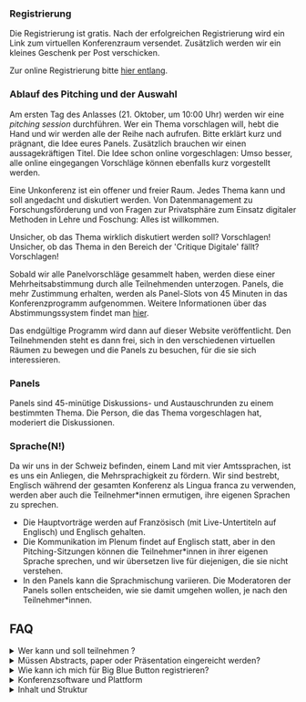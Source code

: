 <script>
	import Videos from '../../components/Videos.svelte';
</script>

### Registrierung

Die Registrierung ist gratis. Nach der erfolgreichen Registrierung wird ein Link zum virtuellen Konferenzraum versendet. Zusätzlich werden wir ein kleines Geschenk per Post verschicken.

Zur online Registrierung bitte [hier entlang](https://www.infoclio.ch/en/unconference-digital-critique-information-list-liste-dinformations-informationsliste).

### Ablauf des Pitching und der Auswahl

Am ersten Tag des Anlasses (21. Oktober, um 10:00 Uhr) werden wir eine _pitching session_ durchführen. Wer ein Thema vorschlagen will, hebt die Hand und wir werden alle der Reihe nach aufrufen. Bitte erklärt kurz und prägnant, die Idee eures Panels. Zusätzlich brauchen wir einen aussagekräftigen Titel. Die Idee schon online vorgeschlagen: Umso besser, alle online eingegangen Vorschläge können ebenfalls kurz vorgestellt werden.

Eine Unkonferenz ist ein offener und freier Raum. Jedes Thema kann und soll angedacht und diskutiert werden. Von Datenmanagement zu Forschungsförderung und von Fragen zur Privatsphäre zum Einsatz digitaler Methoden in Lehre und Foschung: Alles ist willkommen.

Unsicher, ob das Thema wirklich diskutiert werden soll? Vorschlagen! Unsicher, ob das Thema in den Bereich der 'Critique Digitale' fällt? Vorschlagen!

Sobald wir alle Panelvorschläge gesammelt haben, werden diese einer Mehrheitsabstimmung durch alle Teilnehmenden unterzogen. Panels, die mehr Zustimmung erhalten, werden als Panel-Slots von 45 Minuten in das Konferenzprogramm aufgenommen. Weitere Informationen über das Abstimmungssystem findet man [hier](https://mieuxvoter.fr/index.php/decouvrir/?lang=en).

Das endgültige Programm wird dann auf dieser Website veröffentlicht. Den Teilnehmenden steht es dann frei, sich in den verschiedenen virtuellen Räumen zu bewegen und die Panels zu besuchen, für die sie sich interessieren.

### Panels

Panels sind 45-minütige Diskussions- und Austauschrunden zu einem bestimmten Thema. Die Person, die das Thema vorgeschlagen hat, moderiert die Diskussionen.

### Sprache(N!)

Da wir uns in der Schweiz befinden, einem Land mit vier Amtssprachen, ist es uns ein Anliegen, die Mehrsprachigkeit zu fördern. Wir sind bestrebt, Englisch während der gesamten Konferenz als Lingua franca zu verwenden, werden aber auch die Teilnehmer\*innen ermutigen, ihre eigenen Sprachen zu sprechen.

- Die Hauptvorträge werden auf Französisch (mit Live-Untertiteln auf Englisch) und Englisch gehalten.
- Die Kommunikation im Plenum findet auf Englisch statt, aber in den Pitching-Sitzungen können die Teilnehmer\*innen in ihrer eigenen Sprache sprechen, und wir übersetzen live für diejenigen, die sie nicht verstehen.
- In den Panels kann die Sprachmischung variieren. Die Moderatoren der Panels sollen entscheiden, wie sie damit umgehen wollen, je nach den Teilnehmer\*innen.

## FAQ

<details>
<summary>Wer kann und soll teilnehmen ?</summary>
Diese Veranstaltung ist besonders geeignet, aber nicht beschränkt auf Doktoranden in allen Stadien des Abschlusses. Postdocs, wissenschaftliche Mitarbeiter*innen und Masterstudierende sind ebenfalls willkommen. Es gibt keine Anforderungen an bestimmte Fachgebiete, solange ein Zusammenhang mit Ihrer Arbeit oder Ihrem Studium besteht.
</details>
<details>
<summary>Müssen Abstracts, paper oder Präsentation eingereicht werden?</summary>

Nein. Als Unkonferenz muss die 'Critique Digitale' nicht einer traditionellen wissenschaftlichen Veranstaltung folgen, sondern funktioniert als offener Raum, in dem die Vortragenden, Organisator\*innen und Teilnehmende die Themen auswählen. Es ist ein kollaborativer Weg, um zu debattieren, Informationen auszutauschen und Wissen aufzubauen.

</details>
<details>
<summary>Wie kann ich mich für Big Blue Button registrieren?</summary>
<Videos poster={'videos/participants.png'} src={'videos/participants.mp4'} />
</details>
<details>
<summary>Konferenzsoftware und Plattform</summary>

Die Konferenz findet auf BigBlueButton (BBB) statt, einer quelloffenen Visio-Konferenzsoftware, die von CH-Open entwickelt wurde, einer Schweizer Organisation zur Förderung von Open-Source-Software, Online-Datenschutz und offenen Datenstandards. Anleitungen zur Verwendung von BBB finden Sie hier.

Die Abstimmung über das Programm findet über die Anwendung mieuxvoter.fr statt. Informationen zum Konzept des Mehrheitsentscheids finden Sie [hier](https://mieuxvoter.fr/index.php/decouvrir/?lang=en)

</details>
<details>
<summary>Inhalt und Struktur</summary>

Der Inhalt und die Struktur des Tages werden von den Teilnehmer\*innen bestimmt. Siehe zum Beispiel das Konzept des [BarCamp](https://en.wikipedia.org/wiki/BarCamp). Wir folgen den vier Flow-Prinzipien:

- Wer auch immer kommt, es sind die richtigen Leute
- Was auch immer passiert, ist das Einzige, was hätte passieren können
- Wann immer es beginnt, ist der richtige Zeitpunkt
- Wenn es vorbei ist, ist es vorbei

</details>
